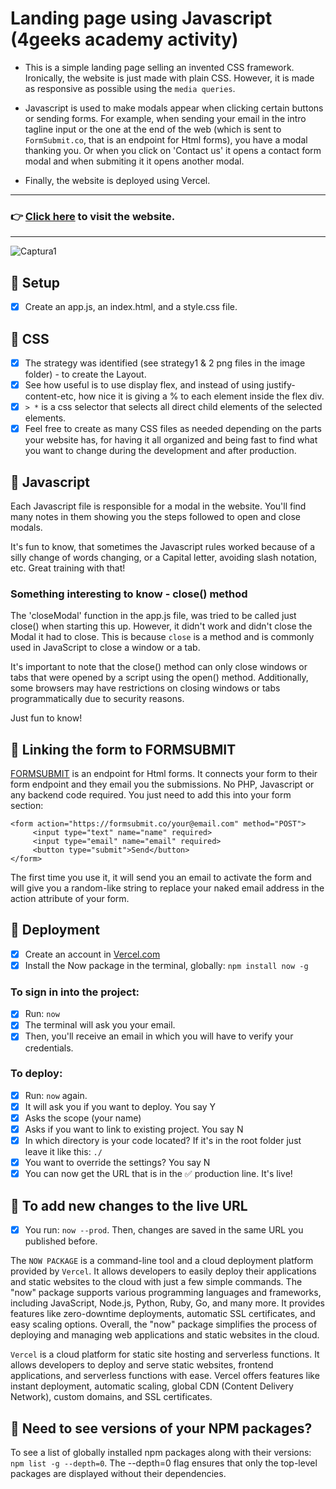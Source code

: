 # Landing page using Javascript (4geeks academy activity)

- This is a simple landing page selling an invented CSS framework. Ironically, the website is just made with plain CSS. However, it is made as responsive as possible using the `media queries`.

- Javascript is used to make modals appear when clicking certain buttons or sending forms. For example, when sending your email in the intro tagline input or the one at the end of the web (which is sent to `FormSubmit.co`, that is an endpoint for Html forms), you have a modal thanking you. Or when you click on 'Contact us' it opens a contact form modal and when submiting it it opens another modal.

- Finally, the website is deployed using Vercel.

***

### 👉 [Click here](https://business-landing-page-vanesascode.vercel.app) to visit the website. 
***


![Captura1](https://github.com/vanesascode/landing-page-javascript-modals-forms-vercel/assets/131259155/79da597e-4169-4c72-aa7c-ef9c37ea737a)

## 🔹 Setup

- [x] Create an app.js, an index.html, and a style.css file.

## 🔹 CSS

- [x] The strategy was identified (see strategy1 & 2 png files in the image folder) - to create the Layout.
- [x] See how useful is to use display flex, and instead of using justify-content-etc, how nice it is giving a % to each element inside the flex div.
- [x] `> *` is a css selector that selects all direct child elements of the selected elements.
- [x] Feel free to create as many CSS files as needed depending on the parts your website has, for having it all organized and being fast to find what you want to change during the development and after production.

## 🔹 Javascript

Each Javascript file is responsible for a modal in the website. You'll find many notes in them showing you the steps followed to open and close modals.

It's fun to know, that sometimes the Javascript rules worked because of a silly change of words changing, or a Capital letter, avoiding slash notation, etc. Great training with that!

### Something interesting to know - close() method

The 'closeModal' function in the app.js file, was tried to be called just close() when starting this up. However, it didn't work and didn't close the Modal it had to close. This is because `close` is a method and is commonly used in JavaScript to close a window or a tab.

It's important to note that the close() method can only close windows or tabs that were opened by a script using the open() method. Additionally, some browsers may have restrictions on closing windows or tabs programmatically due to security reasons.

Just fun to know!

## 🔹 Linking the form to FORMSUBMIT

[FORMSUBMIT](https://formsubmit.co/) is an endpoint for Html forms. It connects your form to their form endpoint and they email you the submissions. No PHP, Javascript or any backend code required. You just need to add this into your form section:

```
<form action="https://formsubmit.co/your@email.com" method="POST">
     <input type="text" name="name" required>
     <input type="email" name="email" required>
     <button type="submit">Send</button>
</form>
```

The first time you use it, it will send you an email to activate the form and will give you a random-like string to replace your naked email address in the action attribute of your form.

## 🔹 Deployment

- [x] Create an account in [Vercel.com](https://vercel.com)
- [x] Install the Now package in the terminal, globally: `npm install now -g`

### To sign in into the project:

- [x] Run: `now`
- [x] The terminal will ask you your email.
- [x] Then, you'll receive an email in which you will have to verify your credentials.

### To deploy:

- [x] Run: `now` again.
- [x] It will ask you if you want to deploy. You say Y
- [x] Asks the scope (your name)
- [x] Asks if you want to link to existing project. You say N
- [x] In which directory is your code located? If it's in the root folder just leave it like this: `./`
- [x] You want to override the settings? You say N
- [x] You can now get the URL that is in the ✅ production line. It's live!

## 🔹 To add new changes to the live URL

- [x] You run: `now --prod`. Then, changes are saved in the same URL you published before.

The `NOW PACKAGE` is a command-line tool and a cloud deployment platform provided by `Vercel`. It allows developers to easily deploy their applications and static websites to the cloud with just a few simple commands. The "now" package supports various programming languages and frameworks, including JavaScript, Node.js, Python, Ruby, Go, and many more. It provides features like zero-downtime deployments, automatic SSL certificates, and easy scaling options. Overall, the "now" package simplifies the process of deploying and managing web applications and static websites in the cloud.

`Vercel` is a cloud platform for static site hosting and serverless functions. It allows developers to deploy and serve static websites, frontend applications, and serverless functions with ease. Vercel offers features like instant deployment, automatic scaling, global CDN (Content Delivery Network), custom domains, and SSL certificates.

## 🔹 Need to see versions of your NPM packages?

To see a list of globally installed npm packages along with their versions: `npm list -g --depth=0`. The --depth=0 flag ensures that only the top-level packages are displayed without their dependencies.
